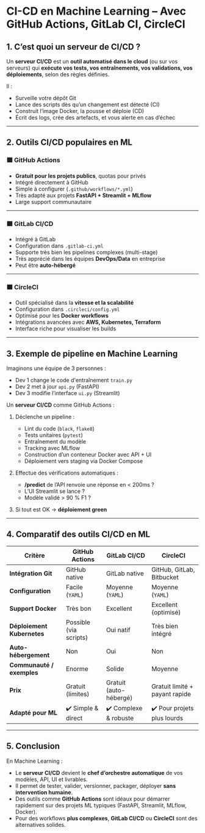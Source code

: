 
# <h1 id="ci-cd-ml">CI-CD en Machine Learning – Avec GitHub Actions, GitLab CI, CircleCI</h1>



## <h2 id="serveurs-ci-cd">1. C’est quoi un serveur de CI/CD ?</h2>

Un **serveur CI/CD** est un **outil automatisé dans le cloud** (ou sur vos serveurs) qui **exécute vos tests, vos entraînements, vos validations, vos déploiements**, selon des règles définies.

Il :

* Surveille votre dépôt Git
* Lance des scripts dès qu’un changement est détecté (CI)
* Construit l’image Docker, la pousse et déploie (CD)
* Écrit des logs, crée des artefacts, et vous alerte en cas d’échec

---

## <h2 id="outils-ci-cd">2. Outils CI/CD populaires en ML</h2>

### 🟩 GitHub Actions

* **Gratuit pour les projets publics**, quotas pour privés
* Intégré directement à GitHub
* Simple à configurer (`.github/workflows/*.yml`)
* Très adapté aux projets **FastAPI + Streamlit + MLflow**
* Large support communautaire

---

### 🟦 GitLab CI/CD

* Intégré à GitLab
* Configuration dans `.gitlab-ci.yml`
* Supporte très bien les pipelines complexes (multi-stage)
* Très apprécié dans les équipes **DevOps/Data** en entreprise
* Peut être **auto-hébergé**

---

### 🟧 CircleCI

* Outil spécialisé dans la **vitesse et la scalabilité**
* Configuration dans `.circleci/config.yml`
* Optimisé pour les **Docker workflows**
* Intégrations avancées avec **AWS, Kubernetes, Terraform**
* Interface riche pour visualiser les builds

---

## <h2 id="workflow">3. Exemple de pipeline en Machine Learning</h2>

Imaginons une équipe de 3 personnes :

* Dev 1 change le code d'entraînement `train.py`
* Dev 2 met à jour `api.py` (FastAPI)
* Dev 3 modifie l’interface `ui.py` (Streamlit)

Un **serveur CI/CD** comme GitHub Actions :

1. Déclenche un pipeline :

   * Lint du code (`black`, `flake8`)
   * Tests unitaires (`pytest`)
   * Entraînement du modèle
   * Tracking avec MLflow
   * Construction d’un conteneur Docker avec API + UI
   * Déploiement vers staging via Docker Compose
2. Effectue des vérifications automatiques :

   * **/predict** de l’API renvoie une réponse en < 200ms ?
   * L’UI Streamlit se lance ?
   * Modèle validé > 90 % F1 ?
3. Si tout est OK → **déploiement green**

---

## <h2 id="comparatif">4. Comparatif des outils CI/CD en ML</h2>

| Critère                    | GitHub Actions         | GitLab CI/CD           | CircleCI                       |
| -------------------------- | ---------------------- | ---------------------- | ------------------------------ |
| **Intégration Git**        | GitHub native          | GitLab native          | GitHub, GitLab, Bitbucket      |
| **Configuration**          | Facile (`YAML`)        | Moyenne (`YAML`)       | Moyenne (`YAML`)               |
| **Support Docker**         | Très bon               | Excellent              | Excellent (optimisé)           |
| **Déploiement Kubernetes** | Possible (via scripts) | Oui natif              | Très bien intégré              |
| **Auto-hébergement**       | Non                    | Oui                    | Non                            |
| **Communauté / exemples**  | Enorme                 | Solide                 | Moyenne                        |
| **Prix**                   | Gratuit (limites)      | Gratuit (auto-hébergé) | Gratuit limité + payant rapide |
| **Adapté pour ML**         | ✔️ Simple & direct     | ✔️ Complexe & robuste  | ✔️ Pour projets plus lourds    |

---

## <h2 id="conclusion">5. Conclusion</h2>

En Machine Learning :

* Le **serveur CI/CD** devient le **chef d’orchestre automatique** de vos modèles, API, UI et livrables.
* Il permet de tester, valider, versionner, packager, déployer **sans intervention humaine**.
* Des outils comme **GitHub Actions** sont idéaux pour démarrer rapidement sur des projets ML typiques (FastAPI, Streamlit, MLflow, Docker).
* Pour des workflows **plus complexes**, **GitLab CI/CD** ou **CircleCI** sont des alternatives solides.

